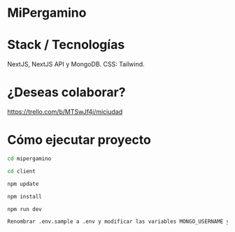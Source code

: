 # MiPergamino

# Stack / Tecnologías

NextJS, NextJS API y MongoDB. CSS: Tailwind.

# ¿Deseas colaborar?

https://trello.com/b/MTSwJf4j/miciudad

# Cómo ejecutar proyecto

```sh
cd mipergamino
```

```sh
cd client
```

```sh
npm update
```

```sh
npm install
```

```sh
npm run dev
```

```sh
Renombrar .env.sample a .env y modificar las variables MONGO_USERNAME y MONGO_PASSWORD (pedirmelas).
```
